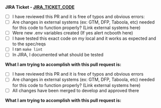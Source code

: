 **JIRA Ticket - [JIRA_TICKET_CODE](https://entercomdigitalservices.atlassian.net/browse/JIRA_TICKET_CODE)**

<!-- DELETE THE SECTION THAT DOES NOT APPLY -->
<!-- PR TO DEVELOP -->
<!-- Leave space or replace with an "x" in checkbox brackets -->
- [ ] I have reviewed this PR and it is free of typos and obvious errors: 
- [ ] Are changes in external systems (ex: GTM, DFP, Taboola, etc) needed for this code to function properly? (Link external systems here)
- [ ] Were new .env variables created (If yes alert ncbooth here)
- [ ] I have tested this exact code on my local and it works as expected and to the spec/reqs
- [ ] I ran `make lint`
- [ ] In JIRA, I documented what should be tested

**What I am trying to accomplish with this pull request is:**
<!-- END PR TO DEVELOP -->

<!-- PR TO STAGING -->
<!-- Leave space or replace with an "x" in checkbox brackets -->
- [ ] I have reviewed this PR and it is free of typos and obvious errors
- [ ] Are changes in external systems (ex: GTM, DFP, Taboola, etc) needed for this code to function properly? (Link external systems here)
- [ ] All changes have been merged to develop and approved there

**What I am trying to accomplish with this pull request is:**
<!-- END PR TO STAGING -->
